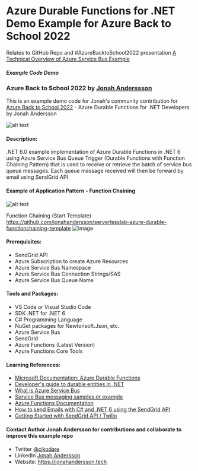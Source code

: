 # Azure Durable Functions for .NET  Demo Example for Azure Back to School 2022

Relates to GitHub Repo and #AzureBacktoSchool2022 presentation <a href="https://github.com/jonahandersson/azurebacktoschool2022-azure-service-bus-dotnet" target="_blank">A Technical Overview of Azure Service Bus Example</a>

##### Example Code Demo
### Azure Back to School 2022 by <a href="https://linkedin.com/in/jonahandersson" target="_blank">Jonah Anderssson</a>

<p>This is an example demo code for Jonah's community contribution for <a href="https://azurebacktoschool.github.io/edge%20case/azure-back-to-school-2022-speakers/" target="_blank">Azure Back to School 2022</a> - Azure Durable Functions for .NET Developers by Jonah Andersson</p>

![alt text](https://jonahsstorage.blob.core.windows.net/jcaphotos/AzureDurableFunctions_AzureBacktoSchool2022_Cover.png)
#### Description:

.NET 6.0 example implementation of Azure Durable Functions in .NET 6 using Azure Service Bus Queue Trigger (Durable Functions with Function Chaining Pattern) that is used to receive or retrieve the batch of service bus queue messages. Each queue message received will then be forward by email using SendGrid API 

#### Example of Application Pattern - Function Chaining 

![alt text](https://jonahsstorage.blob.core.windows.net/jcaphotos/AzureDurableFunctions_FunctionChaininingDotNet.png) 

 Function Chaining (Start Template)  https://github.com/jonahandersson/serverlesslab-azure-durable-functionchaining-template
![image](https://user-images.githubusercontent.com/14919667/188448265-5ac63c28-3613-4208-ba9d-e37c90e8d6af.png)

#### Prerequisites:

- SendGrid API 
- Azure Subscription to create Azure Resources
- Azure Service Bus Namespace 
- Azure Service Bus Connection Strings/SAS
- Azure Service Bus Queue Name

#### Tools and Packages: 

- VS Code or Visual Studio Code
- SDK .NET for .NET 6
- C# Programming Language
- NuGet packages for Newtonsoft.Json, etc.
- Azure Service Bus 
- SendGrid 
- Azure Functions (Latest Version) 
- Azure Functions Core Tools 

#### Learning References:

- <a href="https://docs.microsoft.com/en-us/azure/azure-functions/durable/durable-functions-overview?tabs=csharp?WT.mc_id=AZ-MVP-5004251">Microsoft Documentation: Azure Durable Functions</a>
- <a href="https://docs.microsoft.com/en-us/azure/azure-functions/durable/durable-functions-dotnet-entities?WT.mc_id=AZ-MVP-5004251">Developer's guide to durable entities in .NET</a>
- <a href="https://docs.microsoft.com/en-us/azure/service-bus-messaging/service-bus-messaging-overview?WT.mc_id=AZ-MVP-5004251" target="_blank">What is Azure Service Bus</a>
- <a href="https://docs.microsoft.com/en-us/azure/service-bus-messaging/service-bus-samples">Service Bus messaging samples or example</a>
- <a href="https://docs.microsoft.com/en-us/azure/azure-functions/?WT.mc_id=AZ-MVP-5004251" target="_blank">Azure Functions Documentation</a>
- <a href="https://www.twilio.com/blog/send-emails-using-the-sendgrid-api-with-dotnetnet-6-and-csharp" target="_blank">How to send Emails with C# and .NET 6 using the SendGrid API</a>
- <a href="https://docs.sendgrid.com/for-developers/sending-email/api-getting-started" target="_blank">Getting Started with SendGrid API / Twilio</a>

#### Contact Author Jonah Andersson for contributions and collaborate to improve this example repo

- Twitter <a href="https://www.twitter.com/cjkodare" target="_blank">@cjkodare</a>
- LinkedIn <a href="https://www.linkedin.com/in/jonahandersson" target="_blank">Jonah Andersson</a>
- Website: https://jonahandersson.tech

